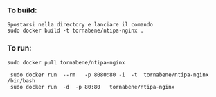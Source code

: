 ### To build:

	Spostarsi nella directory e lanciare il comando
    sudo docker build -t tornabene/ntipa-nginx .
    
### To run:
    sudo docker pull tornabene/ntipa-nginx
    
     sudo docker run  --rm   -p 8080:80 -i  -t  tornabene/ntipa-nginx /bin/bash
     sudo docker run  -d  -p 80:80   tornabene/ntipa-nginx
    
